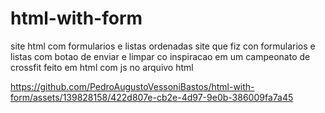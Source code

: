 # html-with-form
site html com formularios e listas ordenadas
site que fiz con formularios e listas com botao de enviar e limpar co inspiracao em um campeonato de crossfit feito em html com js no arquivo html

https://github.com/PedroAugustoVessoniBastos/html-with-form/assets/139828158/422d807e-cb2e-4d97-9e0b-386009fa7a45
